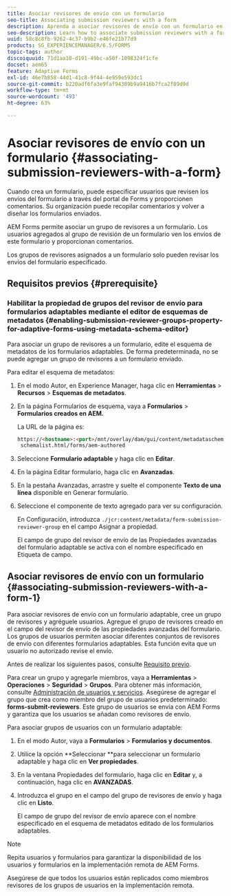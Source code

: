 ```yaml
---
title: Asociar revisores de envío con un formulario
seo-title: Associating submission reviewers with a form
description: Aprenda a asociar revisores de envío con un formulario en AEM Forms. Los revisores asociados revisan un formulario enviado a través del portal de Forms.
seo-description: Learn how to associate submission reviewers with a form in AEM Forms. Associated reviewers review a form submitted via forms portal.
uuid: 58c8c8fb-9262-4c37-b9b2-e46fe21b77d9
products: SG_EXPERIENCEMANAGER/6.5/FORMS
topic-tags: author
discoiquuid: 71d1aa10-d191-49bc-a50f-1098324f1cfe
docset: aem65
feature: Adaptive Forms
exl-id: 46e7b858-44d1-41c8-9f44-4e959e593dc1
source-git-commit: b220adf6fa3e9faf94389b9a9416b7fca2f89d9d
workflow-type: tm+mt
source-wordcount: '493'
ht-degree: 63%

---
```


# Asociar revisores de envío con un formulario {#associating-submission-reviewers-with-a-form}

Cuando crea un formulario, puede especificar usuarios que revisen los envíos del formulario a través del portal de Forms y proporcionen comentarios. Su organización puede recopilar comentarios y volver a diseñar los formularios enviados.

AEM Forms permite asociar un grupo de revisores a un formulario. Los usuarios agregados al grupo de revisión de un formulario ven los envíos de este formulario y proporcionan comentarios.

Los grupos de revisores asignados a un formulario solo pueden revisar los envíos del formulario especificado.

## Requisitos previos {#prerequisite}

### Habilitar la propiedad de grupos del revisor de envío para formularios adaptables mediante el editor de esquemas de metadatos {#enabling-submission-reviewer-groups-property-for-adaptive-forms-using-metadata-schema-editor}

Para asociar un grupo de revisores a un formulario, edite el esquema de metadatos de los formularios adaptables. De forma predeterminada, no se puede agregar un grupo de revisores a un formulario enviado.

Para editar el esquema de metadatos:

1. En el modo Autor, en Experience Manager, haga clic en **Herramientas** > **Recursos** > **Esquemas de metadatos**.
1. En la página Formularios de esquema, vaya a **Formularios** > **Formularios creados en AEM.**

   La URL de la página es:

   ```html
   https://<hostname>:<port>/mnt/overlay/dam/gui/content/metadataschemaeditor/
    schemalist.html/forms/aem-authored
   ```

1. Seleccione **Formulario adaptable** y haga clic en **Editar**.
1. En la página Editar formulario, haga clic en **Avanzadas**.
1. En la pestaña Avanzadas, arrastre y suelte el componente **Texto de una línea** disponible en Generar formulario.
1. Seleccione el componente de texto agregado para ver su configuración.

   En Configuración, introduzca `./jcr:content/metadata/form-submission-reviewer-group` en el campo Asignar a propiedad.

   El campo de grupo del revisor de envío de las Propiedades avanzadas del formulario adaptable se activa con el nombre especificado en Etiqueta de campo.

## Asociar revisores de envío con un formulario {#associating-submission-reviewers-with-a-form-1}

Para asociar revisores de envío con un formulario adaptable, cree un grupo de revisores y agréguele usuarios. Agregue el grupo de revisores creado en el campo del revisor de envío de las propiedades avanzadas del formulario. 
Los grupos de usuarios permiten asociar diferentes conjuntos de revisores de envío con diferentes formularios adaptables. Esta función evita que un usuario no autorizado revise el envío.

Antes de realizar los siguientes pasos, consulte [Requisito previo](../../forms/using/adding-reviewers-form.md#prerequisite).

Para crear un grupo y agregarle miembros, vaya a **Herramientas** > **Operaciones** > **Seguridad** > **Grupos**.
Para obtener más información, consulte [Administración de usuarios y servicios](/help/sites-administering/security.md). 
Asegúrese de agregar el grupo que crea como miembro del grupo de usuarios predeterminado: **forms-submit-reviewers**. Este grupo de usuarios se envía con AEM Forms y garantiza que los usuarios se añadan como revisores de envío.

Para asociar grupos de usuarios con un formulario adaptable:

1. En el modo Autor, vaya a **Formularios** > **Formularios y documentos**.
1. Utilice la opción **Seleccionar **para seleccionar un formulario adaptable y haga clic en **Ver propiedades**.
1. En la ventana Propiedades del formulario, haga clic en **Editar** y, a continuación, haga clic en **AVANZADAS**.
1. Introduzca el grupo en el campo del grupo de revisores de envío y haga clic en **Listo**.

   El campo de grupo del revisor de envío aparece con el nombre especificado en el esquema de metadatos editado de los formularios adaptables.

>[!NOTE]
>
>Repita usuarios y formularios para garantizar la disponibilidad de los usuarios y formularios en la implementación remota de AEM Forms.
>
>Asegúrese de que todos los usuarios están replicados como miembros revisores de los grupos de usuarios en la implementación remota.
